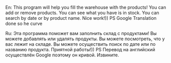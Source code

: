 En:
This program will help you fill the warehouse with the products!
You can add or remove products. You can see what you have is in stock. You can search by date or by product name.
Nice work!))
PS Google Translation done so he curve


Ru:
Эта программа поможет вам заполнить склад с продуктами! 
Вы можете добавлять или удалять продукты. Вы можете посмотреть, что у вас лежит на складе. Вы можете осуществить поиск по дате или по названию продукта.
Приятной работы!))
PS Перевод на английский осуществлён Google поэтому он кривой. Извините.
